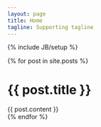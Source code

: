 ```yaml
---
layout: page
title: Home
tagline: Supporting tagline
---
```

{% include JB/setup %}

{% for post in site.posts %}
  <h1> {{ post.title }} </h1>
  <div class="content">
     {{ post.content }}
  </div>
{% endfor %}

